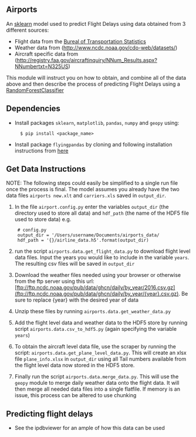 ## Airports

An [sklearn](http://scikit-learn.org/stable/) model used to predict Flight Delays using data obtained from 3 different sources:

* Flight data from the [Bureal of Transportation Statistics](http://www.transtats.bts.gov/DL_SelectFields.asp?Table_ID=236&DB_Short_Name=On-Time)
* Weather data from (http://www.ncdc.noaa.gov/cdo-web/datasets/)
* Aircraft specific data from (http://registry.faa.gov/aircraftinquiry/NNum_Results.aspx?NNumbertxt=N325US)

This module will instruct you on how to obtain, and combine all of the data above and then describe the process of predicting Flight Delays using a [RandomForestClassifier](http://scikit-learn.org/stable/modules/generated/sklearn.ensemble.RandomForestClassifier.html)

## Dependencies 

* Install packages `sklearn`, `matplotlib`, `pandas`, `numpy` and `geopy` using:

		$ pip install <package_name>

* Install package `flyingpandas` by cloning and following installation instructions from [here](https://github.com/robertdavidwest/flyingpandas)

## Get Data Instructions

NOTE: The following steps could easily be simplified to a single run file once the process is final.
The model assumes you already have the two data files `airports new.xlt` and `carriers.xls` saved in `output_dir`.

1. In the file `airport.config.py` enter the variables `output_dir` (the directory used to store all data) and `hdf_path` (the name of the HDF5 file used to store data) e.g.
	 
		# config.py
		output_dir = '/Users/username/Documents/airports_data/
		hdf_path = '{}/airline_data.h5'.format(output_dir)

2. run the script `airports.data.get_flight_data.py` to download flight level data files. Input the years you would like to include in the variable `years`. The resulting csv files will be saved in `output_dir`
3. Download the weather files needed using your browser or otherwise from the ftp server using this url: [ftp://ftp.ncdc.noaa.gov/pub/data/ghcn/daily/by_year/2016.csv.gz](ftp://ftp.ncdc.noaa.gov/pub/data/ghcn/daily/by_year/{year}.csv.gz). Be sure to replace {year} with the desired year of data
4. Unzip these files by running `airports.data.get_weather_data.py`
5. Add the flight level data and weather data to the HDF5 store by running script `airports.data.csv_to_hdf5.py` (again specifying the variable `years`)
6. To obtain the aircraft level data file, use the scraper by running the script: `airports.data.get_plane_level_data.py`. This will create an xlsx file `plane_info.xlsx` in `output_dir` using all Tail numbers available from the flight level data now stored in the HDF5 store.
7. Finally run the script `airports.data.merge_data.py`. This will use the `geopy` module to merge daily weather data onto the flight data. It will then merge all needed data files into a single flatfile. If memory is an issue, this process can be altered to use chunking

## Predicting flight delays 

* See the ipdbviewer for an ample of how this data can be used